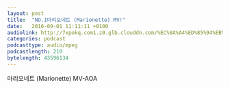 ```yaml
---
layout: post
title:  "NO.1마리오네트 (Marionette) MV!"
date:   2016-09-01 11:11:11 +0100
audiolink: http://7xpokq.com1.z0.glb.clouddn.com/%EC%8A%A4%ED%85%94%EB%9D%BC%20%28Stellar%29%20-%20%EB%A7%88%EB%A6%AC%EC%98%A4%EB%84%A4%ED%8A%B8%20%28Marionette%29%20MV%20-%20YouTube.MP4
categories: podcast 
podcasttype: audio/mpeg
podcastlength: 210
bytelength: 43596134
---
```

마리오네트 (Marionette) MV-AOA
